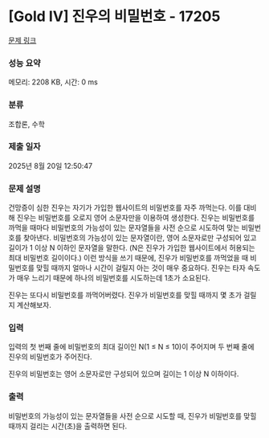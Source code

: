 # [Gold IV] 진우의 비밀번호 - 17205 

[문제 링크](https://www.acmicpc.net/problem/17205) 

### 성능 요약

메모리: 2208 KB, 시간: 0 ms

### 분류

조합론, 수학

### 제출 일자

2025년 8월 20일 12:50:47

### 문제 설명

<p>건망증이 심한 진우는 자기가 가입한 웹사이트의 비밀번호를 자주 까먹는다. 이를 대비해 진우는 비밀번호를 오로지 영어 소문자만을 이용하여 생성한다. 진우는 비밀번호를 까먹을 때마다 비밀번호의 가능성이 있는 문자열들을 사전 순으로 시도하여 맞는 비밀번호를 찾아낸다. 비밀번호의 가능성이 있는 문자열이란, 영어 소문자로만 구성되어 있고 길이가 1 이상 N 이하인 문자열을 말한다. (N은 진우가 가입한 웹사이트에서 허용되는 최대 비밀번호 길이이다.) 이런 방식을 쓰기 때문에, 진우가 비밀번호를 까먹었을 때 비밀번호를 맞힐 때까지 얼마나 시간이 걸릴지 아는 것이 매우 중요하다. 진우는 타자 속도가 매우 느리기 때문에 하나의 비밀번호를 시도하는데 1초가 소요된다.</p>

<p>진우는 또다시 비밀번호를 까먹어버렸다. 진우가 비밀번호를 맞힐 때까지 몇 초가 걸릴지 계산해보자.</p>

### 입력 

 <p>입력의 첫 번째 줄에 비밀번호의 최대 길이인 N(1 ≤ N ≤ 10)이 주어지며 두 번째 줄에 진우의 비밀번호가 주어진다.</p>

<p>진우의 비밀번호는 영어 소문자로만 구성되어 있으며 길이는 1 이상 N 이하이다.</p>

### 출력 

 <p>비밀번호의 가능성이 있는 문자열들을 사전 순으로 시도할 때, 진우가 비밀번호를 맞힐 때까지 걸리는 시간(초)을 출력하면 된다.</p>

